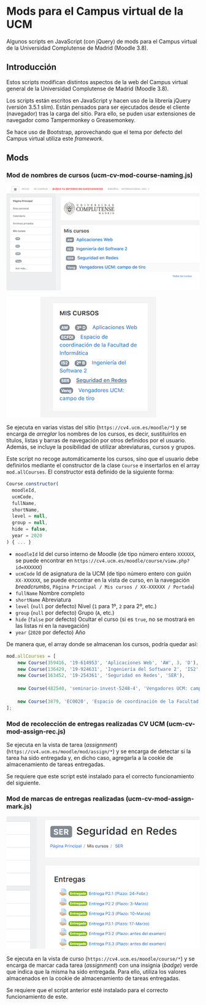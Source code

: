 # Mods para el Campus virtual de la UCM

Algunos scripts en JavaScript (con jQuery) de mods para el Campus virtual de la Universidad Complutense de Madrid (Moodle 3.8).

## Introducción

Estos scripts modifican distintos aspectos de la web del Campus virtual general de la Universidad Complutense de Madrid (Moodle 3.8).

Los scripts están escritos en JavaScript y hacen uso de la librería jQuery (versión 3.5.1 slim). Están pensados para ser ejecutados desde el cliente (navegador) tras la carga del sitio. Para ello, se puden usar extensiones de navegador como Tampermonkey o Greasemonkey.

Se hace uso de Bootstrap, aprovechando que el tema por defecto del Campus virtual utiliza este _framework_.

## Mods

### Mod de nombres de cursos (ucm-cv-mod-course-naming.js)

![Demostración del cambio de nombre en la lista de sitios principal](https://raw.githubusercontent.com/juancrrn/ucm-cv-mods/master/screenshots/screenshot-course-list-home.png)

![Demostración del cambio de nombre en el menú de sitios](https://raw.githubusercontent.com/juancrrn/ucm-cv-mods/master/screenshots/screenshot-course-list-drawer.png)

Se ejecuta en varias vistas del sitio (`https://cv4.ucm.es/moodle/*`) y se encarga de _arreglar_ los nombres de los cursos, es decir, sustituirlos en títulos, listas y barras de navegación por otros definidos por el usuario. Además, se incluye la posibilidad de utilizar abreviaturas, cursos y grupos.

Este script no recoge automáticamente los cursos, sino que el usuario debe definirlos mediante el constructor de la clase `Course` e insertarlos en el array `mod.allCourses`. El constructor está definido de la siguiente forma:

```javascript
Course.constructor(
  moodleId,
  ucmCode,
  fullName,
  shortName,
  level = null,
  group = null,
  hide = false,
  year = 2020
) { ... }
```

- `moodleId` Id del curso interno de Moodle (de tipo número entero `XXXXXX`, se puede encontrar en `https://cv4.ucm.es/moodle/course/view.php?id=XXXXXX`)
- `ucmCode` Id de asignatura de la UCM (de tipo número entero con guión `XX-XXXXXX`, se puede encontrar en la vista de curso, en la navegación _breadcrumbs_, `Página Principal / Mis cursos / XX-XXXXXX / Portada`)
- `fullName` Nombre completo
- `shortName` Abreviatura
- `level` (`null` por defecto) Nivel (`1` para 1º, `2` para 2º, etc.)
- `group` (`null` por defecto) Grupo (`A`, etc.)
- `hide` (`false` por defecto) Ocultar el curso (si es `true`, no se mostrará en las listas ni en la navegación)
- `year` (`2020` por defecto) Año

De manera que, el array donde se almacenan los cursos, podría quedar así:

```javascript
mod.allCourses = [
    new Course(359416, '19-614953', 'Aplicaciones Web', 'AW', 3, 'D'),
    new Course(136429, '19-924631', 'Ingeniería del Software 2', 'IS2', 2, 'B'),
    new Course(163452, '19-254361', 'Seguridad en Redes', 'SER'),

    new Course(482540, 'seminario-invest-5248-4', 'Vengadores UCM: campo de tiro', 'Veng'),

    new Course(3879, 'EC0020', 'Espacio de coordinación de la Facultad de Informática', 'ECFDI', null, null, true),
];
```

### Mod de recolección de entregas realizadas CV UCM (ucm-cv-mod-assign-rec.js)

Se ejecuta en la vista de tarea (_assignment_) (`https://cv4.ucm.es/moodle/mod/assign/*`) y se encarga de detectar si la tarea ha sido entregada y, en dicho caso, agregarla a la cookie de almacenamiento de tareas entregadas.

Se requiere que este script esté instalado para el correcto funcionamiento del siguiente.

### Mod de marcas de entregas realizadas (ucm-cv-mod-assign-mark.js)

![Demostración de las insignias de entrega en la vista de un curso](https://raw.githubusercontent.com/juancrrn/ucm-cv-mods/master/screenshots/screenshot-assign-marks.png)

Se ejecuta en la vista de curso (`https://cv4.ucm.es/moodle/course/*`) y se encarga de marcar cada tarea (_assignment_) con una insignia (_badge_) verde que indica que la misma ha sido entregada. Para ello, utiliza los valores almacenados en la cookie de almacenamiento de tareas entregadas.

Se requiere que el script anterior esté instalado para el correcto funcionamiento de este.
